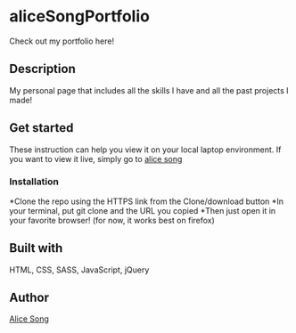 # aliceSongPortfolio
Check out my portfolio here! 

## Description
My personal page that includes all the skills I have and all the past projects I made!

## Get started
These instruction can help you view it on your local laptop environment. If you want to view it live, simply go to [alice song](alicesong.site)

### Installation
*Clone the repo using the HTTPS link from the Clone/download button 
*In your terminal, put git clone and the URL you copied 
*Then just open it in your favorite browser! (for now, it works best on firefox)

## Built with
HTML, CSS, SASS, JavaScript, jQuery

## Author
[Alice Song](alicesong.site)
